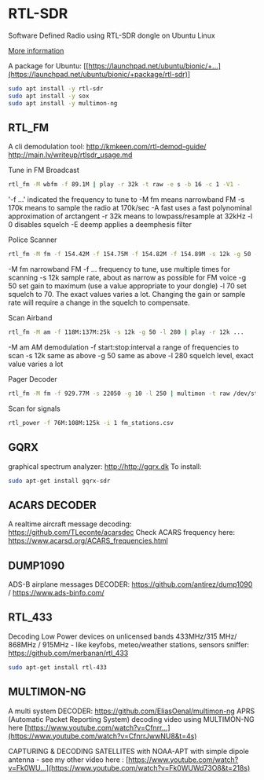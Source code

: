 # RTL-SDR

Software Defined Radio using RTL-SDR dongle on Ubuntu Linux

[More information](https://ranous.files.wordpress.com/2016/03/rtl-sdr4linux_quickstartv10-16.pdf)

A package for Ubuntu: [[https://launchpad.net/ubuntu/bionic/+...](https://launchpad.net/ubuntu/bionic/+package/rtl-sdr)]

```bash
sudo apt install -y rtl-sdr
sudo apt install -y sox
sudo apt install -y multimon-ng
```

## RTL_FM

A cli demodulation tool:
<http://kmkeen.com/rtl-demod-guide/>
<http://main.lv/writeup/rtlsdr_usage.md>

Tune in FM Broadcast

```bash
rtl_fm -M wbfm -f 89.1M | play -r 32k -t raw -e s -b 16 -c 1 -V1 -
```

'-f ...' indicated the frequency to tune to
-M fm means narrowband FM
-s 170k means to sample the radio at 170k/sec
-A fast uses a fast polynominal approximation of arctangent
-r 32k means to lowpass/resample at 32kHz
-l 0 disables squelch
-E deemp applies a deemphesis filter

Police Scanner

```bash
rtl_fm -M fm -f 154.42M -f 154.75M -f 154.82M -f 154.89M -s 12k -g 50 -l 70 | play -r 12k ...
```

-M fm narrowband FM
-f ... frequency to tune, use multiple times for scanning
-s 12k sample rate, about as narrow as possible for FM voice
-g 50 set gain to maximum (use a value appropriate to your dongle)
-l 70 set squelch to 70. The exact values varies a lot. Changing the gain or sample rate will require a change in the squelch to compensate.

Scan Airband

```bash
rtl_fm -M am -f 118M:137M:25k -s 12k -g 50 -l 280 | play -r 12k ...
```

-M am AM demodulation
-f start:stop:interval a range of frequencies to scan
-s 12k same as above
-g 50 same as above
-l 280 squelch level, exact value varies a lot

Pager Decoder

```bash
rtl_fm -M fm -f 929.77M -s 22050 -g 10 -l 250 | multimon -t raw /dev/stdin
```

Scan for signals

```bash
rtl_power -f 76M:108M:125k -i 1 fm_stations.csv
```

## GQRX

graphical spectrum analyzer: <http://http://gqrx.dk>
To install:

```bash
sudo apt-get install gqrx-sdr
```

## ACARS DECODER

A realtime aircraft message decoding: <https://github.com/TLeconte/acarsdec>
Check ACARS frequency here: <https://www.acarsd.org/ACARS_frequencies.html>

## DUMP1090

ADS-B airplane messages DECODER: <https://github.com/antirez/dump1090> / <https://www.ads-binfo.com/>

## RTL_433

Decoding Low Power devices on unlicensed bands 433MHz/315 MHz/ 868MHz / 915MHz - like keyfobs, meteo/weather stations, sensors sniffer: <https://github.com/merbanan/rtl_433>

```bash
sudo apt-get install rtl-433
```

## MULTIMON-NG

A multi system DECODER: <https://github.com/EliasOenal/multimon-ng>
APRS (Automatic Packet Reporting System) decoding video using MULTIMON-NG  here [https://www.youtube.com/watch?v=Cfnrr...](https://www.youtube.com/watch?v=CfnrrJwwNU8&t=4s)

CAPTURING & DECODING SATELLITES with NOAA-APT with simple dipole antenna  - see my other video here : [https://www.youtube.com/watch?v=Fk0WU...](https://www.youtube.com/watch?v=Fk0WUWd73O8&t=218s)
